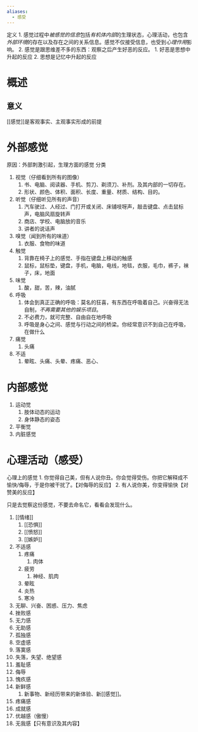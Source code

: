 ```yaml
---
aliases:
  - 感受
---
```

定义
	1. 感觉过程中*被感觉的信息*包括*有机体内部*的生理状态，心理活动，也包含*外部环境*的存在以及存在之间的关系信息。感觉不仅接受信息，也受到*心理作用*影响。
	2. 感觉是跟思维差不多的东西：观察之后产生好恶的反应。
		1. 好恶是思想中升起的反应
		2. 思想是记忆中升起的反应
# 概述
## 意义
[[感觉]]是客观事实、主观事实形成的前提
# 外部感觉
原因：外部刺激引起，生理方面的感觉
分类
1. 视觉（仔细看到所有的图像）
	1. 书、电脑、阅读器、手机、剪刀、剃须刀、补剂。及其内部的一切存在。
	2. 形状、颜色、体积、面积、长度、重量、材质、结构、目的。
2. 听觉（仔细听见所有的声音）
	1. 汽车驶过、人经过、门打开或关闭、床铺吱呀声，敲击键盘、点击鼠标声，电脑风扇旋转声
	2. 商店、学校、电脑放的音乐
	3. 讲者的说话声
3. 嗅觉（闻到所有的味道）
	1. 衣服、食物的味道
5. 触觉
	1. 背靠在椅子上的感觉、手指在键盘上移动的触感
	2. 鼠标，鼠标垫，键盘，手机，电脑，电线，地毯，衣服，毛巾，裤子，袜子，床，地面
6. 味觉
	1. 酸，甜，苦，辣，油腻
4. 呼吸
	1. 体会到真正正确的呼吸：莫名的狂喜，有东西在呼吸着自己。兴奋得无法自制，*不再需要其他的娱乐项目*。
	2. 不必费力，就可完整、自由自在地呼吸
	3. 呼吸是身心之间、感觉与行动之间的桥梁。你经常意识不到自己在呼吸，在做什么
5. 痛觉
	1. 头痛
6. 不适
	1. 晕眩、头痛、头晕、疼痛、恶心、
# 内部感觉
1. 运动觉
	1. 肢体动态的运动
	2. 身体静态的姿态
2. 平衡觉
3. 内脏感觉

# 心理活动（感受）
心理上的感觉
	1. 你觉得自己美，但有人说你丑。你会觉得受伤。你把它解释成不愉快/侮辱，于是你被干扰了。【对侮辱的反应】
	2. 有人说你美，你变得愉快【对赞美的反应】

只是去觉察这份感觉，不要去命名它，看看会发现什么。

1. [[情绪]] 
	1. [[恐惧]] 
	2. [[愤怒]] 
	3. [[嫉妒]] 
2. 不适感
	1. 疼痛
		1. 肉体
	2. 疲劳
		1. 神经、肌肉
	3. 晕眩
	4. 炎热
	5. 寒冷
3. 无聊、兴奋、困惑、压力、焦虑
4. 挫败感
5. 无力感
6. 无助感
7. 孤独感
8. 空虚感
9. 落寞感
10. 失落，失望、绝望感
11. 羞耻感
12. 侮辱
13. 愧疚感
14. 新鲜感
	1. 新事物、新经历带来的新体验、新[[感觉]]。
15. 疼痛感
16. 成就感
17. 优越感（傲慢）
18. 无我感【只有意识及其内容】


